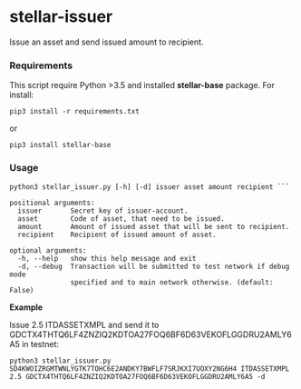 # stellar-issuer
Issue an asset and send issued amount to recipient.

### Requirements
This script require Python >3.5 and installed __stellar-base__ package.
For install: 

```pip3 install -r requirements.txt``` 

or 

```pip3 install stellar-base```

### Usage
``` 
python3 stellar_issuer.py [-h] [-d] issuer asset amount recipient ```
```

```
positional arguments:
  issuer       Secret key of issuer-account.
  asset        Code of asset, that need to be issued.
  amount       Amount of issued asset that will be sent to recipient.
  recipient    Recipient of issued amount of asset.

optional arguments:
  -h, --help   show this help message and exit
  -d, --debug  Transaction will be submitted to test network if debug mode
               specified and to main network otherwise. (default: False)
```

__Example__

Issue 2.5 ITDASSETXMPL and send it to GDCTX4THTQ6LF4ZNZIQ2KDTOA27FOQ6BF6D63VEKOFLGGDRU2AMLY6A5 in testnet:

```python3 stellar_issuer.py SD4KWOIZRGMTWNLYGTK7TOHC6E2ANDKY7BWFLF7SRJKXI7UOXY2NG6H4 ITDASSETXMPL 2.5 GDCTX4THTQ6LF4ZNZIQ2KDTOA27FOQ6BF6D63VEKOFLGGDRU2AMLY6A5 -d```